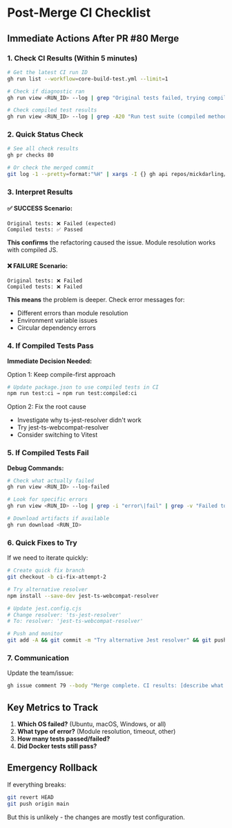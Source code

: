 # Post-Merge CI Checklist

## Immediate Actions After PR #80 Merge

### 1. Check CI Results (Within 5 minutes)
```bash
# Get the latest CI run ID
gh run list --workflow=core-build-test.yml --limit=1

# Check if diagnostic ran
gh run view <RUN_ID> --log | grep "Original tests failed, trying compiled approach"

# Check compiled test results
gh run view <RUN_ID> --log | grep -A20 "Run test suite (compiled method)"
```

### 2. Quick Status Check
```bash
# See all check results
gh pr checks 80

# Or check the merged commit
git log -1 --pretty=format:"%H" | xargs -I {} gh api repos/mickdarling/DollhouseMCP/commits/{}/check-runs
```

### 3. Interpret Results

#### ✅ SUCCESS Scenario:
```
Original tests: ❌ Failed (expected)
Compiled tests: ✅ Passed
```
**This confirms** the refactoring caused the issue. Module resolution works with compiled JS.

#### ❌ FAILURE Scenario:
```
Original tests: ❌ Failed
Compiled tests: ❌ Failed
```
**This means** the problem is deeper. Check error messages for:
- Different errors than module resolution
- Environment variable issues
- Circular dependency errors

### 4. If Compiled Tests Pass

**Immediate Decision Needed:**

Option 1: Keep compile-first approach
```bash
# Update package.json to use compiled tests in CI
npm run test:ci → npm run test:compiled:ci
```

Option 2: Fix the root cause
- Investigate why ts-jest-resolver didn't work
- Try jest-ts-webcompat-resolver
- Consider switching to Vitest

### 5. If Compiled Tests Fail

**Debug Commands:**
```bash
# Check what actually failed
gh run view <RUN_ID> --log-failed

# Look for specific errors
gh run view <RUN_ID> --log | grep -i "error\|fail" | grep -v "Failed to load"

# Download artifacts if available
gh run download <RUN_ID>
```

### 6. Quick Fixes to Try

If we need to iterate quickly:

```bash
# Create quick fix branch
git checkout -b ci-fix-attempt-2

# Try alternative resolver
npm install --save-dev jest-ts-webcompat-resolver

# Update jest.config.cjs
# Change resolver: 'ts-jest-resolver' 
# To: resolver: 'jest-ts-webcompat-resolver'

# Push and monitor
git add -A && git commit -m "Try alternative Jest resolver" && git push
```

### 7. Communication

Update the team/issue:
```bash
gh issue comment 79 --body "Merge complete. CI results: [describe what happened]"
```

## Key Metrics to Track

1. **Which OS failed?** (Ubuntu, macOS, Windows, or all)
2. **What type of error?** (Module resolution, timeout, other)
3. **How many tests passed/failed?**
4. **Did Docker tests still pass?**

## Emergency Rollback

If everything breaks:
```bash
git revert HEAD
git push origin main
```

But this is unlikely - the changes are mostly test configuration.